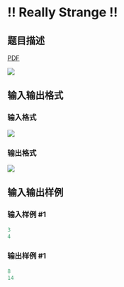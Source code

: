 # !! Really Strange !!

## 题目描述

[problemUrl]: https://uva.onlinejudge.org/index.php?option=com_onlinejudge&Itemid=8&category=17&page=show_problem&problem=1460

[PDF](https://uva.onlinejudge.org/external/105/p10519.pdf)

![](https://cdn.luogu.com.cn/upload/vjudge_pic/UVA10519/efe67ae56f0fdea28ce97f1f402c82b2d4894473.png)

## 输入输出格式

### 输入格式

![](https://cdn.luogu.com.cn/upload/vjudge_pic/UVA10519/2d3107a946eb4e46aa5e4d0f40bc2dd03f3031a8.png)

### 输出格式

![](https://cdn.luogu.com.cn/upload/vjudge_pic/UVA10519/d01e2cd9ae5b461836eb28167ada5342ae799076.png)

## 输入输出样例

### 输入样例 #1

```cpp
3
4
```


### 输出样例 #1

```cpp
8
14
```


